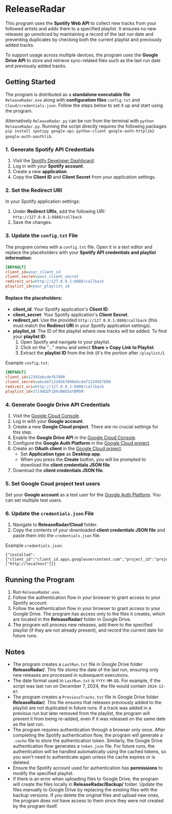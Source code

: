 # ReleaseRadar

This program uses the **Spotify Web API** to collect new tracks from your followed artists and adds them to a specified playlist. It ensures no new releases go unnoticed by maintaining a record of the last run date and preventing duplicates by checking both the current playlist and previously added tracks.

To support usage across multiple devices, the program uses the **Google Drive API** to store and retrieve sync-related files such as the last run date and previously added tracks.

## Getting Started

The program is distributed as a **standalone executable file** `ReleaseRadar.exe` along with **configuration files** `config.txt` and `Cloud/credentials.json`. Follow the steps below to set it up and start using the program.

Alternatively `ReleaseRadar.py` can be run from the terminal with `python ReleaseRadar.py`. Running the script directly requires the following packages `pip install spotipy google-api-python-client google-auth-httplib2 google-auth-oauthlib`.

### 1. Generate Spotify API Credentials
1. Visit the [Spotify Developer Dashboard](https://developer.spotify.com/dashboard/).
2. Log in with your **Spotify account**.
3. Create a new **application**.
4. Copy the **Client ID** and **Client Secret** from your application settings.

### 2. Set the Redirect URI
In your Spotify application settings:
1. Under **Redirect URIs**, add the following URI:  
   `http://127.0.0.1:8888/callback`
2. Save the changes.

### 3. Update the `config.txt` File
The program comes with a `config.txt` file. Open it in a text editor and replace the placeholders with your **Spotify API credentials and playlist information**:

```ini
[DEFAULT]
client_id=your_client_id
client_secret=your_client_secret
redirect_uri=http://127.0.0.1:8888/callback
playlist_id=your_playlist_id
```

#### Replace the placeholders:
- **client_id**: Your Spotify application's **Client ID**.
- **client_secret**: Your Spotify application's **Client Secret**.
- **redirect_uri**: Use the provided `http://127.0.0.1:8888/callback` (this must match the **Redirect URI** in your Spotify application settings).
- **playlist_id**: The ID of the playlist where new tracks will be added. To find your **playlist ID**:
  1. Open Spotify and navigate to your playlist.
  2. Click on the "..." menu and select **Share > Copy Link to Playlist**.
  3. Extract the **playlist ID** from the link (it's the portion after `/playlist/`).

Example `config.txt`:

```ini
[DEFAULT]
client_id=12345abcdef67890
client_secret=abcdef1234567890abcdef1234567890
redirect_uri=http://127.0.0.1:8888/callback
playlist_id=37i9dQZF1DXcBWIGoYBM5M
```

### 4. Generate Google Drive API Credentials
1. Visit the [Google Cloud Console](https://console.cloud.google.com/).
2. Log in with your **Google account**.
3. Create a new **Google Cloud project**. There are no crucial settings for this step.
4. Enable the **Google Drive API** in the [Google Cloud Console](https://console.cloud.google.com/flows/enableapi?apiid=drive.googleapis.com).
5. Configure the **Google Auth Platform** in the [Google Cloud project](https://console.cloud.google.com/auth/branding).
6. Create an **OAuth client** in the [Google Cloud project](https://console.cloud.google.com/auth/clients/create).
   - Set **Application type** as **Desktop app**.
   - When you press the **Create** button, you will be prompted to download the **client credentials JSON file**.
7. Download the **client credentials JSON file**.

### 5. Set Google Coud project test users
Set your **Google account** as a test user for the [Google Auth Platform](https://console.cloud.google.com/auth/audience). You can set multiple test users.

### 6. Update the `credentials.json` File
1. Navigate to **ReleaseRadar/Cloud** folder.
2. Copy the contents of your downloaded **client credentials JSON file** and paste them into the `credentials.json` file.

Example `credentials.json`:

```
{"installed":{"client_id":"client_id.apps.googleusercontent.com","project_id":"project_id","auth_uri":"https://accounts.google.com/o/oauth2/auth","token_uri":"https://oauth2.googleapis.com/token","auth_provider_x509_cert_url":"https://www.googleapis.com/oauth2/v1/certs","client_secret":"client_secret","redirect_uris":["http://localhost"]}}
```

## Running the Program
1. Run `ReleaseRadar.exe`.
2. Follow the authentication flow in your browser to grant access to your Spotify account.
3. Follow the authentication flow in your browser to grant access to your Google Drive. The program has access only to the files it creates, which are located in the **ReleaseRadar/** folder in Google Drive.
4. The program will process new releases, add them to the specified playlist (if they are not already present), and record the current date for future runs.

## Notes
- The program creates a `LastRun.txt` file in Google Drive folder **ReleaseRadar/**. This file stores the date of the last run, ensuring only new releases are processed in subsequent executions.
- The date format used in `LastRun.txt` is `YYYY-MM-DD`. For example, if the script was last run on December 7, 2024, the file would contain `2024-12-07`.
- The program creates a `PreviousTracks.txt` file in Google Drive folder **ReleaseRadar/**. This file ensures that releases previously added to the playlist are not duplicated in future runs. If a track was added in a previous run but later removed from the playlist, the program will prevent it from being re-added, even if it was released on the same date as the last run.
- The program requires authentication through a browser only once. After completing the Spotify authentication flow, the program will generate a `.cache` file to store the authentication token. Similarly, the Google Drive authentication flow generates a `token.json` file. For future runs, the authentication will be handled automatically using the cached tokens, so you won’t need to authenticate again unless the cache expires or is deleted.
- Ensure the Spotify account used for authentication has **permissions** to modify the specified playlist.
- If there is an error when uploading files to Google Drive, the program will create the files locally in **ReleaseRadar/Backup/** folder. Update the files manually to Google Drive by replacing the existing files with the backup versions. If you delete the original files and upload new ones, the program does not have access to them since they were not created by the program itself.
